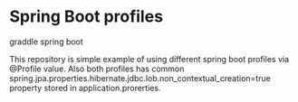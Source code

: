 # Spring Boot profiles
<p>graddle
spring boot </p>
This repository is simple example of using different spring boot profiles via @Profile value. Also both profiles has common spring.jpa.properties.hibernate.jdbc.lob.non_contextual_creation=true property stored in application.prorerties.

